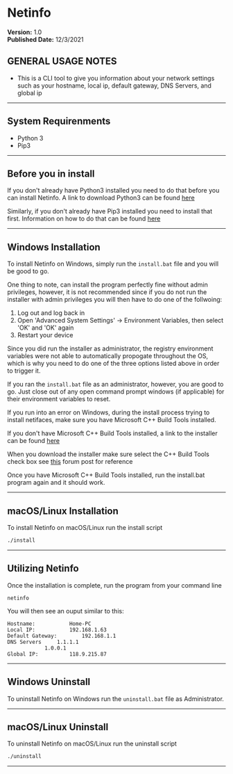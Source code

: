 # Netinfo
**Version:** 1.0<br />
**Published Date:** 12/3/2021

GENERAL USAGE NOTES
----------------------
- This is a CLI tool to give you information about your network settings such as your
hostname, local ip, default gateway, DNS Servers, and global ip

---------

System Requirenments 
----------
- Python 3
- Pip3
________

Before you in install
---------
If you don't already have Python3 installed you need to do that before you can install
Netinfo. A link to download Python3 can be found [here](https://www.python.org/downloads/)

Similarly, if you don't already have Pip3 installed you need to install that first. 
Information on how to do that can be found [here](https://pip.pypa.io/en/stable/installation/)
_______

Windows Installation
----------
To install Netinfo on Windows, simply run the `install.bat` file 
and you will be good to go.

One thing to note, can install the program perfectly fine without admin privileges, 
however, it is not recommended since if you do not run the installer with admin 
privileges you will then have to do one of the follwoing:

1. Log out and log back in
2. Open 'Advanced System Settings' -> Environment Variables, then select 'OK' and 'OK' again
3. Restart your device

Since you did run the installer as administrator, the registry environment variables were 
not able to automatically propogate throughout the OS, which is why you need to do one of 
the three options listed above in order to trigger it.

If you ran the `install.bat` file as an administrator, however, you are good to go.
Just close out of any open command prompt windows (if applicable) for their environment 
variables to reset.

If you run into an error on Windows, during the install process trying to install netifaces,
make sure you have Microsoft C++ Build Tools installed.  

If you don't have Microsoft C++ Build Tools installed, a link to the installer can be found 
[here](https://visualstudio.microsoft.com/visual-cpp-build-tools/)

When you download the installer make sure select the C++ Build Tools check box
see [this](https://docs.microsoft.com/en-us/answers/questions/136595/error-microsoft-visual-c-140-or-greater-is-require.html) forum post for reference 

Once you have Microsoft C++ Build Tools installed, run the install.bat program again and it
should work.

______

macOS/Linux Installation
------------------------

To install Netinfo on macOS/Linux run the install script
```bash
./install
```

------------------------

Utilizing Netinfo
----------------------

Once the installation is complete, run the program from your command line

	netinfo

You will then see an ouput similar to this:
```
Hostname:	        Home-PC
Local IP:	        192.168.1.63
Default Gateway:    	192.168.1.1
DNS Servers		1.1.1.1
			1.0.0.1
Global IP:	        118.9.215.87
```
_________


Windows Uninstall
----------
To uninstall Netinfo on Windows run the `uninstall.bat` file as 
Administrator. 

______

macOS/Linux Uninstall
------------------------

To uninstall Netinfo on macOS/Linux run the uninstall script
```bash
./uninstall
```
_______________

